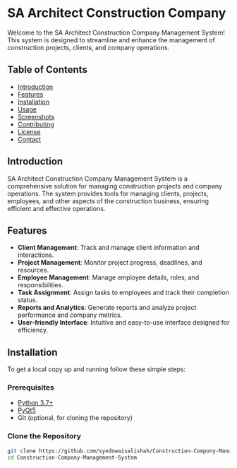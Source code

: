 # SA Architect Construction Company

Welcome to the SA Architect Construction Company Management System! This system is designed to streamline and enhance the management of construction projects, clients, and company operations.

## Table of Contents

- [Introduction](#introduction)
- [Features](#features)
- [Installation](#installation)
- [Usage](#usage)
- [Screenshots](#screenshots)
- [Contributing](#contributing)
- [License](#license)
- [Contact](#contact)

## Introduction

SA Architect Construction Company Management System is a comprehensive solution for managing construction projects and company operations. The system provides tools for managing clients, projects, employees, and other aspects of the construction business, ensuring efficient and effective operations.

## Features

- **Client Management**: Track and manage client information and interactions.
- **Project Management**: Monitor project progress, deadlines, and resources.
- **Employee Management**: Manage employee details, roles, and responsibilities.
- **Task Assignment**: Assign tasks to employees and track their completion status.
- **Reports and Analytics**: Generate reports and analyze project performance and company metrics.
- **User-friendly Interface**: Intuitive and easy-to-use interface designed for efficiency.

## Installation

To get a local copy up and running follow these simple steps:

### Prerequisites

- [Python 3.7+](https://www.python.org/downloads/)
- [PyQt5](https://pypi.org/project/PyQt5/)
- Git (optional, for cloning the repository)

### Clone the Repository

```sh
git clone https://github.com/syedowaisalishah/Construction-Compony-Management-System.git
cd Construction-Compony-Management-System
